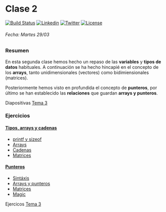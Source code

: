 # Clase 2
[![Build Status](https://travis-ci.org/carrodher/cursoc-carlos.svg?branch=master)](https://travis-ci.org/carrodher/cursoc-carlos)
[![Linkedin](https://img.shields.io/badge/LinkedIn-Carlos-blue.svg)](https://es.linkedin.com/in/carlosrodriguezhernandez)
[![Twitter](https://img.shields.io/badge/Twitter-carrodher-blue.svg)](https://twitter.com/carrodher)
[![License](https://img.shields.io/badge/License-BY/NC-yellow.svg)](https://github.com/carrodher/cursoc-carlos/blob/master/LICENSE.md)

###### Fecha: Martes 29/03
### Resumen
En esta segunda clase hemos hecho un repaso de las **variables** y **tipos de datos** habituales. A continuación se ha hecho hincapié en el concepto de los **arrays**, tanto unidimensionales (vectores) como bidimiensionales (matrices).

Posteriormente hemos visto en profundida el concepto de **punteros**, por último se han establecido las **relaciones** que guardan **arrays y punteros**.

Diapositivas [Tema 3](https://github.com/carrodher/cursoc-carlos/blob/master/Transparencias/T3.pdf)

### Ejercicios
#### [Tipos, arrays y cadenas](https://github.com/carrodher/cursoc-carlos/tree/master/clase2/tiposArraysCadenas)
- [printf y sizeof](https://github.com/carrodher/cursoc-carlos/blob/master/clase2/tiposArraysCadenas/printSize.c)
- [Arrays](https://github.com/carrodher/cursoc-carlos/blob/master/clase2/tiposArraysCadenas/arrays.c)
- [Cadenas](https://github.com/carrodher/cursoc-carlos/blob/master/clase2/tiposArraysCadenas/cadenas.c)
- [Matrices](https://github.com/carrodher/cursoc-carlos/blob/master/clase2/tiposArraysCadenas/matrices.c)

#### [Punteros](https://github.com/carrodher/cursoc-carlos/tree/master/clase2/punteros)
- [Sintáxis](https://github.com/carrodher/cursoc-carlos/blob/master/clase2/punteros/sintaxis.c)
- [Arrays y punteros](https://github.com/carrodher/cursoc-carlos/blob/master/clase2/punteros/arraysPunteros.c)
- [Matrices](https://github.com/carrodher/cursoc-carlos/blob/master/clase2/punteros/matrices.c)
- [Magic](https://github.com/carrodher/cursoc-carlos/blob/master/clase2/punteros/magic.c)

Ejercicos [Tema 3](https://github.com/carrodher/cursoc-carlos/blob/master/Transparencias/T3-ej.pdf)

